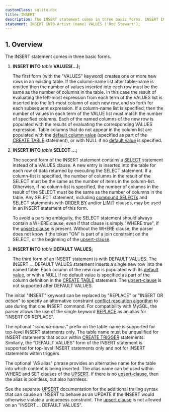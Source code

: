 ```yaml
---
customClass: sqlite-doc
title: INSERT
description: The INSERT statement comes in three basic forms. INSERT INTO table VALUES(...); INSERT INTO table SELECT ...; INSERT INTO table DEFAULT VALUES;
statement: INSERT INTO Artist (name) VALUES ('Rod Stewart');
---
```


## 1. Overview

<!-- do-not-touch-svg-import: 'insert.svg' -->

The INSERT statement comes in three basic forms.

1.  **INSERT INTO** *table* **VALUES(...);**

    The first form (with the "VALUES" keyword) creates one or more new
    rows in an existing table. If the
    <span class="yyterm">column-name</span> list after
    <span class="yyterm">table-name</span> is omitted then the number of
    values inserted into each row must be the same as the number of
    columns in the table. In this case the result of evaluating the
    left-most expression from each term of the VALUES list is inserted
    into the left-most column of each new row, and so forth for each
    subsequent expression. If a <span class="yyterm">column-name</span>
    list is specified, then the number of values in each term of the
    VALUE list must match the number of specified columns. Each of the
    named columns of the new row is populated with the results of
    evaluating the corresponding VALUES expression. Table columns that
    do not appear in the column list are populated with the [default
    column value](lang_createtable#dfltval) (specified as part of the
    [CREATE TABLE](lang_createtable) statement), or with NULL if no
    [default value](lang_createtable#dfltval) is specified.

2.  **INSERT INTO** *table* **SELECT ...;**

    The second form of the INSERT statement contains a
    [SELECT](lang_select) statement instead of a VALUES clause. A new
    entry is inserted into the table for each row of data returned by
    executing the SELECT statement. If a column-list is specified, the
    number of columns in the result of the SELECT must be the same as
    the number of items in the column-list. Otherwise, if no column-list
    is specified, the number of columns in the result of the SELECT must
    be the same as the number of columns in the table. Any SELECT
    statement, including [compound SELECTs](lang_select#compound) and
    SELECT statements with [ORDER BY](lang_select#orderby) and/or
    [LIMIT](lang_select#limitoffset) clauses, may be used in an INSERT
    statement of this form.

    To avoid a parsing ambiguity, the SELECT statement should always
    contain a WHERE clause, even if that clause is simply "WHERE true",
    if the <a href="https://www.sqlite.org/syntax/upsert-clause.html"
    target="_blank">upsert-clause</a> is present. Without the WHERE
    clause, the parser does not know if the token "ON" is part of a join
    constraint on the SELECT, or the beginning of the
    <a href="https://www.sqlite.org/syntax/upsert-clause.html"
    target="_blank">upsert-clause</a>.

3.  **INSERT INTO** *table* **DEFAULT VALUES;**

    The third form of an INSERT statement is with DEFAULT VALUES. The
    INSERT ... DEFAULT VALUES statement inserts a single new row into
    the named table. Each column of the new row is populated with its
    [default value](lang_createtable#dfltval), or with a NULL if no
    default value is specified as part of the column definition in the
    [CREATE TABLE](lang_createtable) statement. The
    <a href="https://www.sqlite.org/syntax/upsert-clause.html"
    target="_blank">upsert-clause</a> is not supported after DEFAULT
    VALUES.

The initial "INSERT" keyword can be replaced by "REPLACE" or "INSERT OR
*action*" to specify an alternative constraint [conflict resolution
algorithm](lang_conflict) to use during that one INSERT command. For
compatibility with MySQL, the parser allows the use of the single
keyword [REPLACE](lang_replace) as an alias for "INSERT OR REPLACE".

The optional "_schema-name_**.**" prefix on the
<span class="yyterm">table-name</span> is supported for top-level INSERT
statements only. The table name must be unqualified for INSERT
statements that occur within [CREATE TRIGGER](lang_createtrigger)
statements. Similarly, the "DEFAULT VALUES" form of the INSERT statement
is supported for top-level INSERT statements only and not for INSERT
statements within triggers.

The optional "AS <span class="yyterm">alias</span>" phrase provides an
alternative name for the table into which content is being inserted. The
alias name can be used within WHERE and SET clauses of the
[UPSERT](lang_upsert). If there is no
<a href="https://www.sqlite.org/syntax/upsert-clause.html"
target="_blank">upsert-clause</a>, then the
<span class="yyterm">alias</span> is pointless, but also harmless.

See the separate [UPSERT](lang_upsert) documentation for the additional
trailing syntax that can cause an INSERT to behave as an UPDATE if the
INSERT would otherwise violate a uniqueness constraint. The [upsert
clause](lang_upsert) is not allowed on an "INSERT ... DEFAULT VALUES".
